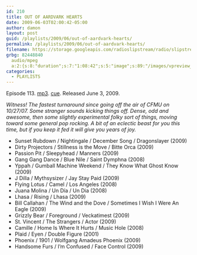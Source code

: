 ```yaml
---
id: 210
title: OUT OF AARDVARK HEARTS
date: 2009-06-03T02:00:42-05:00
author: damon
layout: post
guid: /playlists/2009/06/out-of-aardvark-hearts/
permalink: /playlists/2009/06/out-of-aardvark-hearts/
filename: https://storage.googleapis.com/radioslipstream/radio/slipstream-113.mp3
grbg: 82448840
  audio/mpeg
  a:2:{s:8:"duration";s:7:"1:08:42";s:5:"image";s:89:"/images/vpreview_center.png";}
categories:
  - PLAYLISTS
---
```


Episode 113. [mp3](https://storage.googleapis.com/radioslipstream/radio/slipstream-113.mp3). [cue](https://storage.googleapis.com/radioslipstream/radio/slipstream-113.cue). Released June 3, 2009.

_Witness! The fastest turnaround since going off the air of CFMU on 10/27/07. Some stranger sounds kicking things off. Dense, odd and awesome, then some slightly experimental folky sort of things, moving toward some general pop rocking. A bit of an eclectic beast for you this time, but if you keep it fed it will give you years of joy._

 - Sunset Rubdown / Nightingale / December Song / Dragonslayer (2009)  
 - Dirty Projectors / Stillness is the Move / Bitte Orca (2009)
&nbsp;
 - Passion Pit / Sleepyhead / Manners (2009)  
 - Gang Gang Dance / Blue Nile / Saint Dymphna (2008)  
 - Yppah / Gumball Machine Weekend / They Know What Ghost Know (2009)  
 - J Dilla / Mythsysizer / Jay Stay Paid (2009)  
 - Flying Lotus / Camel / Los Angeles (2008)
&nbsp;
 - Juana Molina / Un Día / Un Dia (2008)  
 - Lhasa / Rising / Lhasa (2009)  
 - Bill Callahan / The Wind and the Dove / Sometimes I Wish I Were An Eagle (2009)  
 - Grizzly Bear / Foreground / Veckatimest (2009)  
 - St. Vincent / The Strangers / Actor (2009)
&nbsp;
 - Camille / Home Is Where It Hurts / Music Hole (2008)  
 - Plaid / Eyen / Double Figure (2001)  
 - Phoenix / 1901 / Wolfgang Amadeus Phoenix (2009)  
 - Handsome Furs / I’m Confused / Face Control (2009)
